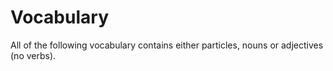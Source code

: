 # Vocabulary

All of the following vocabulary contains either particles, nouns or adjectives (no verbs).